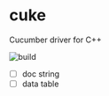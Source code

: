 # cuke
Cucumber driver for C++

![build](https://github.com/canmor/cuke/actions/workflows/ci.yml/badge.svg)

- [ ] doc string
- [ ] data table
